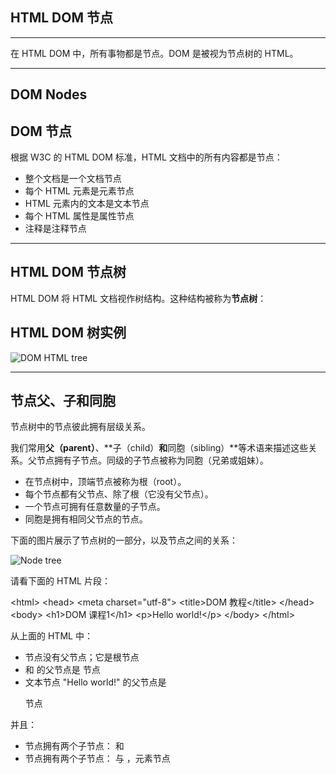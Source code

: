 ## HTML DOM 节点

* * *

在 HTML DOM 中，所有事物都是节点。DOM 是被视为节点树的 HTML。

* * *

## DOM Nodes

## DOM 节点

根据 W3C 的 HTML DOM 标准，HTML 文档中的所有内容都是节点：

+   整个文档是一个文档节点
+   每个 HTML 元素是元素节点
+   HTML 元素内的文本是文本节点
+   每个 HTML 属性是属性节点
+   注释是注释节点

* * *

## HTML DOM 节点树

HTML DOM 将 HTML 文档视作树结构。这种结构被称为**节点树**：

## HTML DOM 树实例

![DOM HTML tree](https://www.runoob.com/wp-content/uploads/2013/09/ct_htmltree.gif)

* * *

## 节点父、子和同胞

节点树中的节点彼此拥有层级关系。

我们常用**父（parent）**、**子（child）**和**同胞（sibling）**等术语来描述这些关系。父节点拥有子节点。同级的子节点被称为同胞（兄弟或姐妹）。

+   在节点树中，顶端节点被称为根（root）。
+   每个节点都有父节点、除了根（它没有父节点）。
+   一个节点可拥有任意数量的子节点。
+   同胞是拥有相同父节点的节点。

下面的图片展示了节点树的一部分，以及节点之间的关系：

![Node tree](https://www.runoob.com/wp-content/uploads/2013/09/dom_navigate.gif)

请看下面的 HTML 片段：

<html\> <head\> <meta charset\="utf-8"\> <title\>DOM 教程</title\> </head\> <body\> <h1\>DOM 课程1</h1\> <p\>Hello world!</p\> </body\> </html\>

从上面的 HTML 中：

+   <html> 节点没有父节点；它是根节点
+   <head> 和 <body> 的父节点是 <html> 节点
+   文本节点 "Hello world!" 的父节点是 <p> 节点

并且：

+   <html> 节点拥有两个子节点：<head> 和 <body>
+   <head> 节点拥有两个子节点：<meta> 与 <title> 节点
+   <title> 节点也拥有一个子节点：文本节点 "DOM 教程"
+   <h1> 和 <p> 节点是同胞节点，同时也是 <body> 的子节点

并且：

+   <head> 元素是 <html> 元素的首个子节点
+   <body> 元素是 <html> 元素的最后一个子节点
+   <h1> 元素是 <body> 元素的首个子节点
+   <p> 元素是 <body> 元素的最后一个子节点

* * *

## 警告！

DOM 处理中的常见错误是希望元素节点包含文本。

在本例中：*<title>DOM 教程</title>*，元素节点 <title>，包含值为 "DOM 教程" 的*文本节点*。

可通过节点的 *innerHTML* 属性来访问文本节点的值。

您将在稍后的章节中学习更多有关 innerHTML 属性的知识。